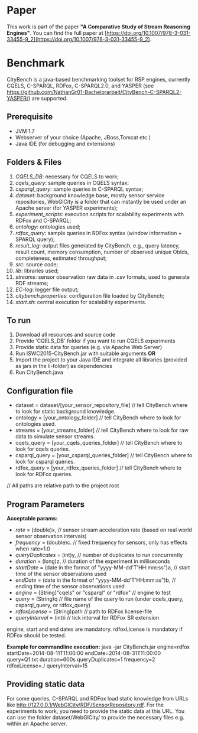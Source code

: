 # Paper
This work is part of the paper **"A Comparative Study of Stream Reasoning Engines"**. You can find the full paper at [https://doi.org/10.1007/978-3-031-33455-9_2](https://doi.org/10.1007/978-3-031-33455-9_2).

# Benchmark
CityBench is a java-based benchmarking toolset for RSP engines, currently CQELS, C-SPARQL, RDFox, C-SPARQL2.0, and YASPER (see https://github.com/NathanGr01-Bachelorarbeit/CityBench-C-SPARQL2-YASPER/) are supported.

## Prerequisite
* JVM 1.7
* Webserver of your choice (Apache, JBoss,Tomcat etc.)
* Java IDE (for debugging and extensions)

## Folders & Files
1. *CQELS_DB*: necessary for CQELS to work;
2. *cqels_query*: sample queries in CQELS syntax;
3. *csparql_query*: sample queries in C-SPARQL syntax;
5. *dataset*: background knowledge base, mostly sensor service repositories, WebGlCity is a folder that can instantly be used under an Apache server (for YASPER experiments);
5. *experiment_scripts*: execution scripts for scalability experiments with RDFox and C-SPARQL;
6. *ontology*: ontologies used;
7. *rdfox_query*: sample queries in RDFox syntax (window information + SPARQL query);
8. *result_log*: output files generated by CityBench, e.g., query latency, result count, memory consumption, number of observed unique ObIds, completeness, estimated throughput;
9. *src*: source code;
10. *lib*: libraries used;
11. *streams*: sensor observation raw data in .csv formats, used to generate RDF streams;
12. *EC-log*: logger file output;
13. *citybench.properties*: configuration file loaded by CityBench;
14. *start.sh*: central execution for scalability experiments.

## To run
1. Download all resources and source code
2. Provide 'CQELS_DB' folder if you want to run CQELS experiments
3. Provide static data for queries (e.g. via Apache Web Server)
4. Run ISWC2015-CityBench.jar with suitable arguments **OR**
5. Import the project to your Java IDE and integrate all libraries (provided as jars in the li-folder) as dependencies  
6. Run CityBench.java

## Configuration file
* dataset = dataset/[your_sensor_repository_file]  // tell CityBench where to look for static background knowledge.
* ontology = [your_ontology_folder] // tell CityBench where to look for ontologies used.
* streams = [your_streams_folder] // tell CityBench where to look for raw data to simulate sensor streams.
* cqels_query = [your_cqels_queries_folder] // tell CityBench where to look for cqels queries.
* csparql_query = [your_csparql_queries_folder] // tell CityBench where to look for csparql queries.
* rdfox_query = [your_rdfox_queries_folder] // tell CityBench where to look for RDFox queries.

// All paths are relative path to the project root

## Program Parameters
**Acceptable params:**      
* _rate_ = (double)x, // sensor stream acceleration rate (based on real world sensor observation intervals)
* _frequency_ = (double)c.  // fixed frequency for sensors, only has effects when rate=1.0
* _queryDuplicates_ = (int)y, // number of duplicates to run concurrently
* _duration_ = (long)z,  // duration of the experiment in milliseconds
* _startDate_ = (date in the format of "yyyy-MM-dd'T'HH:mm:ss")a, // start time of the sensor observations used
* _endDate_ = (date in the format of "yyyy-MM-dd'T'HH:mm:ss")b,  // ending time of the sensor observations used
* _engine_ = (String)"cqels" or "csparql" or "rdfox" // engine to test
* _query_ = (String)q // file name of the query to run (under cqels_query, csparql_query, or rdfox_query)
* _rdfoxLicense_ = (String)path // path to RDFox license-file
* _queryInterval_ = (int)i // tick interval for RDFox SR extension

engine, start and end dates are mandatory.
rdfoxLicense is mandatory if RDFox should be tested.

**Example for commandline execution:** java -jar CityBench.jar engine=rdfox startDate=2014-08-11T11:00:00 endDate=2014-08-31T11:00:00 query=Q1.txt duration=600s queryDuplicates=1 frequency=2 rdfoxLicense=./<RDFoxLicenseFile> queryInterval=15

## Providing static data
For some queries, C-SPARQL and RDFox load static knowledge from URLs like <http://127.0.0.1/WebGlCity/RDF/SensorRepository.rdf>.
For the experiments to work, you need to provide the static data at this URL. You can use the folder dataset/WebGICity/ to provide the necessary files e.g. within an Apache server.
